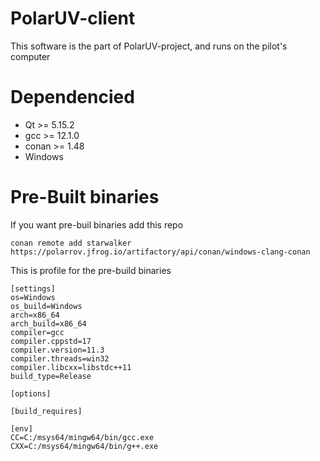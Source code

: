 # PolarUV-client
This software is the part of PolarUV-project, and runs on the pilot's computer

# Dependencied
- Qt >= 5.15.2
- gcc >= 12.1.0
- conan >= 1.48
- Windows

# Pre-Built binaries
If you want pre-buil binaries add this repo
   
    conan remote add starwalker https://polarrov.jfrog.io/artifactory/api/conan/windows-clang-conan
    
This is profile for the pre-build binaries
    
    [settings]
    os=Windows
    os_build=Windows
    arch=x86_64
    arch_build=x86_64
    compiler=gcc
    compiler.cppstd=17
    compiler.version=11.3
    compiler.threads=win32
    compiler.libcxx=libstdc++11
    build_type=Release

    [options]

    [build_requires]

    [env]
    CC=C:/msys64/mingw64/bin/gcc.exe
    CXX=C:/msys64/mingw64/bin/g++.exe
    
    
